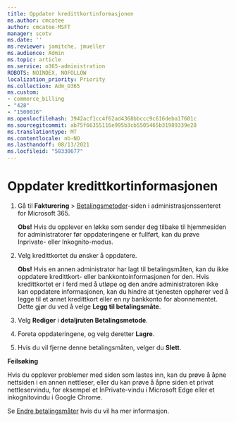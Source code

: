 ```yaml
---
title: Oppdater kredittkortinformasjonen
ms.author: cmcatee
author: cmcatee-MSFT
manager: scotv
ms.date: ''
ms.reviewer: jamitche, jmueller
ms.audience: Admin
ms.topic: article
ms.service: o365-administration
ROBOTS: NOINDEX, NOFOLLOW
localization_priority: Priority
ms.collection: Adm_O365
ms.custom:
- commerce_billing
- "428"
- "1500016"
ms.openlocfilehash: 3942acf1cc4f62ad4368bbccc9c616deba17601c
ms.sourcegitcommit: ab75f66355116e995b3cb5505465b31989339e28
ms.translationtype: MT
ms.contentlocale: nb-NO
ms.lasthandoff: 08/13/2021
ms.locfileid: "58330677"
---
```

# <a name="update-credit-card-information"></a>Oppdater kredittkortinformasjonen

1. Gå til **Fakturering** \> [Betalingsmetoder](https://go.microsoft.com/fwlink/p/?linkid=2018806)-siden i administrasjonssenteret for Microsoft 365.

    **Obs!** Hvis du opplever en løkke som sender deg tilbake til hjemmesiden for administratorer før oppdateringene er fullført, kan du prøve Inprivate- eller Inkognito-modus.
  
2. Velg kredittkortet du ønsker å oppdatere.

    **Obs!** Hvis en annen administrator har lagt til betalingsmåten, kan du ikke oppdatere kredittkort- eller bankkontoinformasjonen for den. Hvis kredittkortet er i ferd med å utløpe og den andre administratoren ikke kan oppdatere informasjonen, kan du hindre at tjenesten opphører ved å legge til et annet kredittkort eller en ny bankkonto for abonnementet. Dette gjør du ved å velge **Legg til betalingsmåte**.
  
3. Velg **Rediger** i **detaljruten Betalingsmetode**. 

4. Foreta oppdateringene, og velg deretter **Lagre**.

5. Hvis du vil fjerne denne betalingsmåten, velger du **Slett**.

**Feilsøking**

Hvis du opplever problemer med siden som lastes inn, kan du prøve å åpne nettsiden i en annen nettleser, eller du kan prøve å åpne siden et privat nettleservindu, for eksempel et InPrivate-vindu i Microsoft Edge eller et inkognitovindu i Google Chrome. 

Se [Endre betalingsmåter](https://docs.microsoft.com/microsoft-365/commerce/billing-and-payments/manage-payment-methods) hvis du vil ha mer informasjon. 